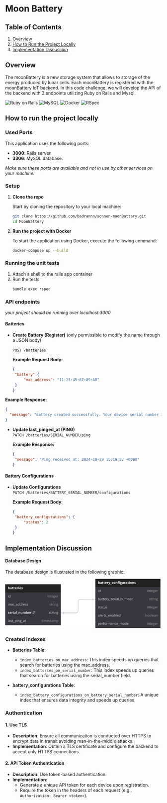 # Moon Battery

## **Table of Contents**

1. [Overview](#overview)
2. [How to Run the Project Locally](#how-to-run-the-project-locally)
3. [Implementation Discussion](#implementation-discussion)

## Overview
The moonBattery is a new storage system that allows to storage of the energy produced by lunar cells. Each moonBattery is registered with the moonBattery IoT backend. In this code challenge, we will develop the API of the backend with 3 endpoints utilizing Ruby on Rails and Mysql.

![Ruby on Rails](https://img.shields.io/badge/Ruby_on_Rails-CC0000?style=for-the-badge&logo=ruby-on-rails&logoColor=white)
![MySQL](https://img.shields.io/badge/MySQL-4479A1?style=for-the-badge&logo=mysql&logoColor=white)
![Docker](https://img.shields.io/badge/Docker-2496ED?style=for-the-badge&logo=docker&logoColor=white)
![RSpec](https://img.shields.io/badge/RSpec-FF0000?style=for-the-badge&logo=ruby&logoColor=white)


## How to run the project locally

### Used Ports

This application uses the following ports:

- **3000**: Rails server.
- **3306**: MySQL database.

_Make sure these ports are available and not in use by other services on your machine._

### Setup
1. **Clone the repo**

   Start by cloning the repository to your local machine:

   ```bash
   git clone https://github.com/badrannn/sonnen-moonBattery.git
   cd MoonBattery
   
3. **Run the project with Docker**

   To start the application using Docker, execute the following command:

   ```bash
   docker-compose up --build

### Running the unit tests
1. Attach a shell to the rails app container
2. Run the tests
   ```bash
   bundle exec rspec
   
### API endpoints
_your project should be running over localhost:3000_

#### Batteries
- **Create Battery (Register)**  (only permissible to modify the name through a JSON body)
  
  `POST /batteries`

  **Example Request Body:**
  
   ```json
   {
    "battery":{
        "mac_address": "11:23:45:67:89:AB"
    }
  }

**Example Response:**
  ```json
  {
    "message": "Battery created successfully. Your device serial number is: ee1a9611-7922-42aa-b4b3-1d6c2f7ff341"
  }
```
  

- **Update last_pinged_at (PING)**  
  `PATCH /batteries/SERIAL_NUMBER/ping`

   **Example Response:**
  
   ```json
   {
    "message": "Ping received at: 2024-10-29 15:19:52 +0000"
   }
   ```


#### Battery Configurations

- **Update Configurations**  
  `PATCH /batteries/BATTERY_SERIAL_NUMBER/configurations`

  **Example Request Body:**
  
   ```json
   {
    "battery_configurations": {
        "status": 2
    }
   }
   ```



## Implementation Discussion

#### Database Design
The database design is illustrated in the following graphic:

<img src="./Relational_schema.svg">

### Created Indexes

- **Batteries Table**:
  - `index_batteries_on_mac_address`: This index speeds up queries that search for batteries using the mac_address.
  - `index_batteries_on_serial_number`: This index speeds up queries that search for batteries using the serial_number field.

- **battery_configurations Table**:
  - `index_battery_configurations_on_battery_serial_number`: A unique index that ensures data integrity and speeds up queries.



### Authentication

#### 1. Use TLS
- **Description**: Ensure all communication is conducted over HTTPS to encrypt data in transit avoiding man-in-the-middle attacks.
- **Implementation**: Obtain a TLS certificate and configure the backend to accept only HTTPS connections.

#### 2. API Token Authentication
- **Description**: Use token-based authentication.
- **Implementation**:
  - Generate a unique API token for each device upon registration.
  - Require the token in the headers of each request (e.g., `Authorization: Bearer <token>`).
